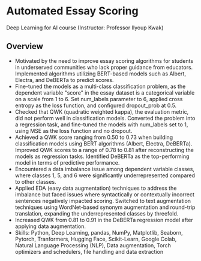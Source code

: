 
# Automated Essay Scoring 
Deep Learning for AI course (Instructor: Professor Ilyoup Kwak) 
 
## Overview
- Motivated by the need to improve essay scoring algorithms for students in underserved communities who lack proper guidance from educators. Implemented algorithms utilizing BERT-based models such as Albert, Electra, and DeBERTa to predict scores.
- Fine-tuned the models as a multi-class classification problem, as the dependent variable "score" in the essay dataset is a categorical variable on a scale from 1 to 6. Set num_labels parameter to 6, applied cross entropy as the loss function, and configured dropout_prob at 0.5.
- Checked that QWK (quadratic weighted kappa), the evaluation metric, did not perform well in classification models. Converted the problem into a regression task, and fine-tuned the models with num_labels set to 1, using MSE as the loss function and no dropout.
- Achieved a QWK score ranging from 0.50 to 0.73 when building classification models using BERT algorithms (Albert, Electra, DeBERTa). Improved QWK scores to a range of 0.78 to 0.81 after reconstructing the models as regression tasks. Identified DeBERTa as the top-performing model in terms of predictive performance.
- Encountered a data imbalance issue among dependent variable classes, where classes 1, 5, and 6 were significantly underrepresented compared to other classes.
- Applied EDA (easy data augmentation) techniques to address the imbalance but faced issues where syntactically or contextually incorrect sentences negatively impacted scoring. Switched to text augmentation techniques using WordNet-based synonym augmentation and round-trip translation, expanding the underrepresented classes by threefold.
- Increased QWK from 0.81 to 0.91 in the DeBERTa regression model after applying data augmentation.
- Skills: Python, Deep Learning, pandas, NumPy, Matplotlib, Seaborn, Pytorch, Tranformers, Hugging Face, Scikit-Learn, Google Colab, Natural Language Processing (NLP), Data augmentation, Torch optimizers and schedulers, file handling and data extraction
